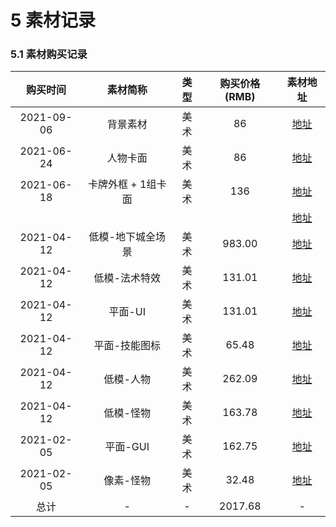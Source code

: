 # 5 素材记录

### 5.1 素材购买记录

|  购买时间  |      素材简称      | 类型 | 购买价格(RMB) |                           素材地址                           |
| :--------: | :----------------: | :--: | :-----------: | :----------------------------------------------------------: |
| 2021-09-06 |      背景素材      | 美术 |      86       | <a href="https://graphicriver.net/item/rpg-dungeon-level-chip-set-02-blue/9163727?s_rank=4#">地址</a> |
| 2021-06-24 |      人物卡面      | 美术 |      86       | <a href="https://graphicriver.net/item/fantasy-character-classes/32036284">地址</a> |
| 2021-06-18 | 卡牌外框 + 1组卡面 | 美术 |      136      | <a href="https://graphicriver.net/item/tcg-template-19/30139104">地址</a> |
|            |                    |      |               | <a href="https://graphicriver.net/item/insects-army-characters/32555260">地址</a> |
| 2021-04-12 | 低模-地下城全场景  | 美术 |    983.00     | <a href="https://assetstore.unity.com/packages/2d/gui/gui-kit-dark-geo-71323">地址</a> |
| 2021-04-12 |   低模-法术特效    | 美术 |    131.01     | <a href="https://assetstore.unity.com/packages/vfx/particles/polygon-particle-fx-low-poly-3d-art-by-synty-168372">地址</a> |
| 2021-04-12 |      平面-UI       | 美术 |    131.01     | <a href="https://assetstore.unity.com/packages/2d/gui/gui-kit-dark-geo-71323">地址</a> |
| 2021-04-12 |   平面-技能图标    | 美术 |     65.48     | <a href="https://assetstore.unity.com/packages/2d/gui/icons/styled-skill-icons2-155246">地址</a> |
| 2021-04-12 |     低模-人物      | 美术 |    262.09     | <a href="https://assetstore.unity.com/packages/3d/characters/humanoids/fantasy/polygon-modular-fantasy-hero-characters-low-poly-3d-art-by-synty-143468">地址</a> |
| 2021-04-12 |     低模-怪物      | 美术 |    163.78     | <a href="https://assetstore.unity.com/packages/3d/characters/humanoids/fantasy/polygon-fantasy-rivals-low-poly-3d-art-by-synty-118399">地址</a> |
| 2021-02-05 |      平面-GUI      | 美术 |    162.75     | <a href="https://assetstore.unity.com/packages/2d/gui/royal-gui-93997">地址</a> |
| 2021-02-05 |     像素-怪物      | 美术 |     32.48     | <a href="https://assetstore.unity.com/packages/2d/characters/2d-pixel-rpg-monster-pack-174649">地址</a> |
|    总计    |         -          |  -   |    2017.68    |                              -                               |

